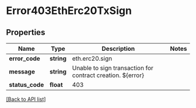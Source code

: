 # Error403EthErc20TxSign

## Properties

Name | Type | Description | Notes
------------ | ------------- | ------------- | -------------
**error_code** | **string** | eth.erc20.sign |
**message** | **string** | Unable to sign transaction for contract creation. ${error} |
**status_code** | **float** | 403 |

[[Back to API list]](../../README.md#api-endpoints)
